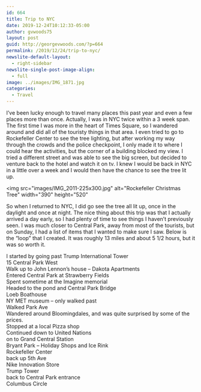 ```yaml
---
id: 664
title: Trip to NYC
date: 2019-12-24T10:12:33-05:00
author: gvwoods75
layout: post
guid: http://georgevwoods.com/?p=664
permalink: /2019/12/24/trip-to-nyc/
newslite-default-layout:
  - right-sidebar
newslite-single-post-image-align:
  - full
image: ../images/IMG_1871.jpg
categories:
  - Travel
---
```

I&#8217;ve been lucky enough to travel many places this past year and even a few places more than once. Actually, I was in NYC twice within a 3 week span. The first time I was more in the heart of Times Square, so I wandered around and did all of the touristy things in that area. I even tried to go to Rockefeller Center to see the tree lighting, but after working my way through the crowds and the police checkpoint, I only made it to where I could hear the activities, but the corner of a building blocked my view. I tried a different street and was able to see the big screen, but decided to venture back to the hotel and watch it on tv. I knew I would be back in NYC in a little over a week and I would then have the chance to see the tree lit up. 

<img src="images/IMG_2011-225x300.jpg" alt="Rockefeller Christmas Tree" width="390" height="520"

So when I returned to NYC, I did go see the tree all lit up, once in the daylight and once at night. The nice thing about this trip was that I actually arrived a day early, so I had plenty of time to see things I haven&#8217;t previously seen. I was much closer to Central Park, away from most of the tourists, but on Sunday, I had a list of items that I wanted to make sure I saw. Below is the &#8220;loop&#8221; that I created. It was roughly 13 miles and about 5 1/2 hours, but it was so worth it.  
  


I started by going past Trump International Tower  
15 Central Park West  
Walk up to John Lennon&#8217;s house &#8211; Dakota Apartments  
Entered Central Park at Strawberry Fields  
Spent sometime at the Imagine&nbsp;memorial  
Headed to the pond and Central Park Bridge  
Loeb Boathouse  
NY MET museum &#8211;&nbsp;only walked past  
Walked Park Ave  
Wandered around Bloomingdales, and was quite surprised by some of the prices.  
Stopped at a local Pizza shop  
Continued down to United Nations  
on to Grand Central Station  
Bryant Park &#8211; Holiday Shops and Ice Rink  
Rockefeller Center  
back up 5th Ave  
Nike Innovation Store  
Trump Tower  
back to Central Park entrance  
Columbus Circle
